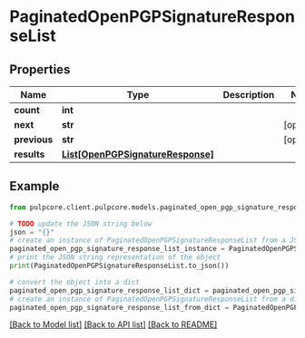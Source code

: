 # PaginatedOpenPGPSignatureResponseList


## Properties

Name | Type | Description | Notes
------------ | ------------- | ------------- | -------------
**count** | **int** |  | 
**next** | **str** |  | [optional] 
**previous** | **str** |  | [optional] 
**results** | [**List[OpenPGPSignatureResponse]**](OpenPGPSignatureResponse.md) |  | 

## Example

```python
from pulpcore.client.pulpcore.models.paginated_open_pgp_signature_response_list import PaginatedOpenPGPSignatureResponseList

# TODO update the JSON string below
json = "{}"
# create an instance of PaginatedOpenPGPSignatureResponseList from a JSON string
paginated_open_pgp_signature_response_list_instance = PaginatedOpenPGPSignatureResponseList.from_json(json)
# print the JSON string representation of the object
print(PaginatedOpenPGPSignatureResponseList.to_json())

# convert the object into a dict
paginated_open_pgp_signature_response_list_dict = paginated_open_pgp_signature_response_list_instance.to_dict()
# create an instance of PaginatedOpenPGPSignatureResponseList from a dict
paginated_open_pgp_signature_response_list_from_dict = PaginatedOpenPGPSignatureResponseList.from_dict(paginated_open_pgp_signature_response_list_dict)
```
[[Back to Model list]](../README.md#documentation-for-models) [[Back to API list]](../README.md#documentation-for-api-endpoints) [[Back to README]](../README.md)


